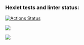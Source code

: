 ### Hexlet tests and linter status:
[![Actions Status](https://github.com/Ilya-Chu/frontend-project-46/workflows/hexlet-check/badge.svg)](https://github.com/Ilya-Chu/frontend-project-46/actions)

<a href="https://codeclimate.com/github/Ilya-Chu/frontend-project-46/maintainability"><img src="https://api.codeclimate.com/v1/badges/50f22d9a250ea6dff5aa/maintainability" /></a>

<a href="https://codeclimate.com/github/Ilya-Chu/frontend-project-46/test_coverage"><img src="https://api.codeclimate.com/v1/badges/50f22d9a250ea6dff5aa/test_coverage" /></a>